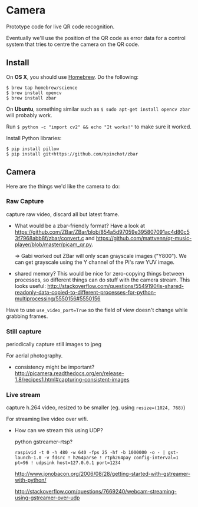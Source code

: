 Camera
======

Prototype code for live QR code recognition.

Eventually we'll use the position of the QR code as error data for a control system that tries to centre the camera on the QR code.

## Install

On **OS X**, you should use [Homebrew](http://brew.sh). Do the following:

    $ brew tap homebrew/science
    $ brew install opencv
    $ brew install zbar

On **Ubuntu**, something similar such as `$ sudo apt-get install opencv zbar`
will probably work.

Run `$ python -c "import cv2" && echo "It works!"` to make sure it worked.

Install Python libraries:

    $ pip install pillow
    $ pip install git+https://github.com/npinchot/zbar
    

## Camera

Here are the things we'd like the camera to do:

### Raw Capture

capture raw video, discard all but latest frame.

- What would be a zbar-friendly format? Have a look at <https://github.com/ZBar/ZBar/blob/854a5d97059e395807091ac4d80c53f7968abb8f/zbar/convert.c> and <https://github.com/mattvenn/qr-music-player/blob/master/picam_qr.py>.

    => Gabi worked out ZBar will only scan grayscale images ("Y800"). We can get grayscale using the Y channel of the Pi's raw YUV image.

- shared memory? This would be nice for zero-copying things between processes, so different things can do stuff with the camera stream. This looks useful: <http://stackoverflow.com/questions/5549190/is-shared-readonly-data-copied-to-different-processes-for-python-multiprocessing/5550156#5550156>

Have to use `use_video_port=True` so the field of view doesn't change while
grabbing frames.

### Still capture

periodically capture still images to jpeg

For aerial photography.

- consistency might be important? <http://picamera.readthedocs.org/en/release-1.8/recipes1.html#capturing-consistent-images>

### Live stream

capture h.264 video, resized to be smaller (eg. using `resize=(1024, 768)`)

For streaming live video over wifi.

- How can we stream this using UDP?

    python gstreamer-rtsp?

    `raspivid -t 0 -h 480 -w 640 -fps 25 -hf -b 1000000 -o - | gst-launch-1.0 -v fdsrc ! h264parse ! rtph264pay config-interval=1 pt=96 ! udpsink host=127.0.0.1 port=1234`

    <http://www.jonobacon.org/2006/08/28/getting-started-with-gstreamer-with-python/>


    <http://stackoverflow.com/questions/7669240/webcam-streaming-using-gstreamer-over-udp>

